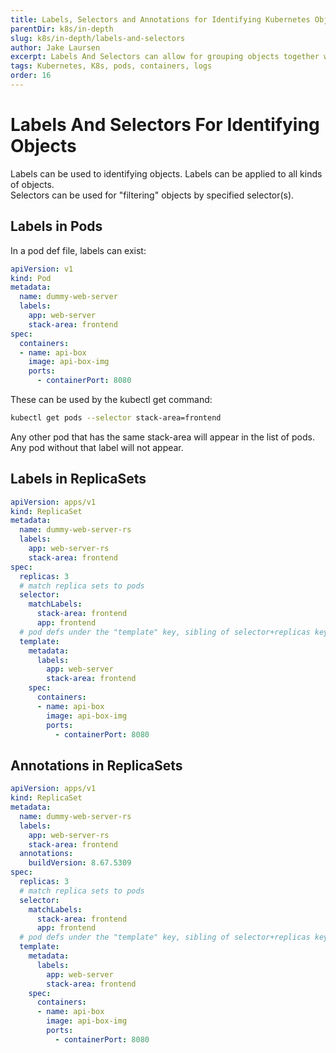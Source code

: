 ```yaml
---
title: Labels, Selectors and Annotations for Identifying Kubernetes Objects
parentDir: k8s/in-depth
slug: k8s/in-depth/labels-and-selectors
author: Jake Laursen
excerpt: Labels And Selectors can allow for grouping objects together with kubectl or replicasites k8s objects
tags: Kubernetes, K8s, pods, containers, logs
order: 16
---
```


# Labels And Selectors For Identifying Objects
Labels can be used to identifying objects. Labels can be applied to all kinds of objects.   
Selectors can be used for "filtering" objects by specified selector(s).  

## Labels in Pods
In a pod def file, labels can exist:
```yaml
apiVersion: v1
kind: Pod
metadata:
  name: dummy-web-server
  labels:
    app: web-server
    stack-area: frontend
spec:
  containers:
  - name: api-box
    image: api-box-img
    ports:
      - containerPort: 8080
```  

These can be used by the kubectl get command:
```bash
kubectl get pods --selector stack-area=frontend
```
Any other pod that has the same stack-area will appear in the list of pods. Any pod without that label will not appear.  

## Labels in ReplicaSets
```yaml
apiVersion: apps/v1
kind: ReplicaSet
metadata:
  name: dummy-web-server-rs
  labels:
    app: web-server-rs
    stack-area: frontend
spec:
  replicas: 3
  # match replica sets to pods
  selector:
    matchLabels:
      stack-area: frontend
      app: frontend
  # pod defs under the "template" key, sibling of selector+replicas keys
  template:
    metadata:
      labels:
        app: web-server
        stack-area: frontend
    spec:
      containers:
      - name: api-box
        image: api-box-img
        ports:
          - containerPort: 8080
```  

## Annotations in ReplicaSets
```yaml
apiVersion: apps/v1
kind: ReplicaSet
metadata:
  name: dummy-web-server-rs
  labels:
    app: web-server-rs
    stack-area: frontend
  annotations:
    buildVersion: 8.67.5309
spec:
  replicas: 3
  # match replica sets to pods
  selector:
    matchLabels:
      stack-area: frontend
      app: frontend
  # pod defs under the "template" key, sibling of selector+replicas keys
  template:
    metadata:
      labels:
        app: web-server
        stack-area: frontend
    spec:
      containers:
      - name: api-box
        image: api-box-img
        ports:
          - containerPort: 8080
```  